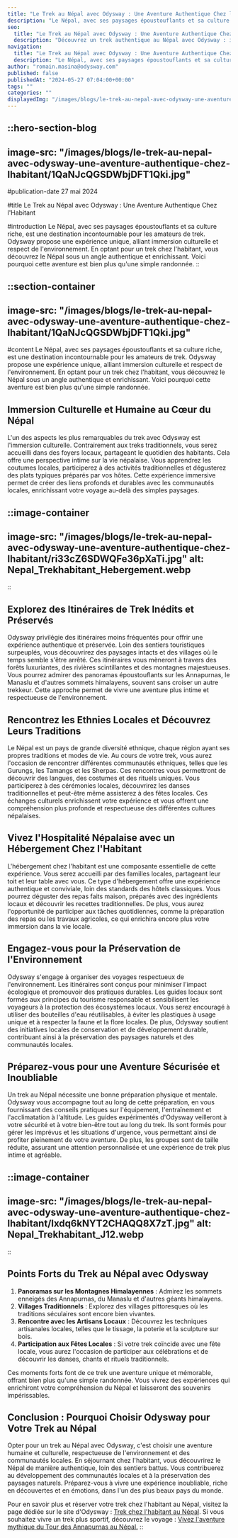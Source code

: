 ```yaml
---
title: "Le Trek au Népal avec Odysway : Une Aventure Authentique Chez l'Habitant"
description: "Le Népal, avec ses paysages époustouflants et sa culture riche, est une destination incontournable pour les amateurs de trek. Odysway propose une expérience unique, alliant immersion culturelle et respect de l'environnement. En optant pour un trek chez l'habitant, vous découvrez le Népal sous un angle authentique et enrichissant. Voici pourquoi ..."
seo:
  title: "Le Trek au Népal avec Odysway : Une Aventure Authentique Chez l'Habitant"
  description: "Découvrez un trek authentique au Népal avec Odysway : immersion culturelle, itinéraires inédits, hébergement chez l'habitant et respect de l'environnement. Vivez une aventure immersive et mémorable au cœur des montagnes himalayennes."
navigation:
  title: "Le Trek au Népal avec Odysway : Une Aventure Authentique Chez l'Habitant"
  description: "Le Népal, avec ses paysages époustouflants et sa culture riche, est une destination incontournable pour les amateurs de trek. Odysway propose une expérience unique, alliant immersion culturelle et respect de l'environnement. En optant pour un trek chez l'habitant, vous découvrez le Népal sous un angle authentique et enrichissant. Voici pourquoi ..."
author: "romain.masina@odysway.com"
published: false
publishedAt: "2024-05-27 07:04:00+00:00"
tags: ""
categories: ""
displayedImg: "/images/blogs/le-trek-au-nepal-avec-odysway-une-aventure-authentique-chez-lhabitant/1QaNJcQGSDWbjDFT1Qki.jpg"
---
```


::hero-section-blog
---
image-src: "/images/blogs/le-trek-au-nepal-avec-odysway-une-aventure-authentique-chez-lhabitant/1QaNJcQGSDWbjDFT1Qki.jpg"
---
#publication-date
27 mai 2024

#title
Le Trek au Népal avec Odysway : Une Aventure Authentique Chez l'Habitant

#introduction
Le Népal, avec ses paysages époustouflants et sa culture riche, est une destination incontournable pour les amateurs de trek. Odysway propose une expérience unique, alliant immersion culturelle et respect de l'environnement. En optant pour un trek chez l'habitant, vous découvrez le Népal sous un angle authentique et enrichissant. Voici pourquoi cette aventure est bien plus qu'une simple randonnée.
::

::section-container
---
image-src: "/images/blogs/le-trek-au-nepal-avec-odysway-une-aventure-authentique-chez-lhabitant/1QaNJcQGSDWbjDFT1Qki.jpg"
---
#content
Le Népal, avec ses paysages époustouflants et sa culture riche, est une destination incontournable pour les amateurs de trek. Odysway propose une expérience unique, alliant immersion culturelle et respect de l'environnement. En optant pour un trek chez l'habitant, vous découvrez le Népal sous un angle authentique et enrichissant. Voici pourquoi cette aventure est bien plus qu'une simple randonnée.

## Immersion Culturelle et Humaine au Cœur du Népal

L'un des aspects les plus remarquables du trek avec Odysway est l'immersion culturelle. Contrairement aux treks traditionnels, vous serez accueilli dans des foyers locaux, partageant le quotidien des habitants. Cela offre une perspective intime sur la vie népalaise. Vous apprendrez les coutumes locales, participerez à des activités traditionnelles et dégusterez des plats typiques préparés par vos hôtes. Cette expérience immersive permet de créer des liens profonds et durables avec les communautés locales, enrichissant votre voyage au-delà des simples paysages.

::image-container
---
image-src: "/images/blogs/le-trek-au-nepal-avec-odysway-une-aventure-authentique-chez-lhabitant/ri33cZ6SDWQFe36pXaTi.jpg"
alt: Nepal_Trekhabitant_Hebergement.webp
---
::

## Explorez des Itinéraires de Trek Inédits et Préservés

Odysway privilégie des itinéraires moins fréquentés pour offrir une expérience authentique et préservée. Loin des sentiers touristiques surpeuplés, vous découvrirez des paysages intacts et des villages où le temps semble s'être arrêté. Ces itinéraires vous mèneront à travers des forêts luxuriantes, des rivières scintillantes et des montagnes majestueuses. Vous pourrez admirer des panoramas époustouflants sur les Annapurnas, le Manaslu et d'autres sommets himalayens, souvent sans croiser un autre trekkeur. Cette approche permet de vivre une aventure plus intime et respectueuse de l'environnement.

## Rencontrez les Ethnies Locales et Découvrez Leurs Traditions

Le Népal est un pays de grande diversité ethnique, chaque région ayant ses propres traditions et modes de vie. Au cours de votre trek, vous aurez l'occasion de rencontrer différentes communautés ethniques, telles que les Gurungs, les Tamangs et les Sherpas. Ces rencontres vous permettront de découvrir des langues, des costumes et des rituels uniques. Vous participerez à des cérémonies locales, découvrirez les danses traditionnelles et peut-être même assisterez à des fêtes locales. Ces échanges culturels enrichissent votre expérience et vous offrent une compréhension plus profonde et respectueuse des différentes cultures népalaises.

## Vivez l'Hospitalité Népalaise avec un Hébergement Chez l'Habitant

L'hébergement chez l'habitant est une composante essentielle de cette expérience. Vous serez accueilli par des familles locales, partageant leur toit et leur table avec vous. Ce type d'hébergement offre une expérience authentique et conviviale, loin des standards des hôtels classiques. Vous pourrez déguster des repas faits maison, préparés avec des ingrédients locaux et découvrir les recettes traditionnelles. De plus, vous aurez l'opportunité de participer aux tâches quotidiennes, comme la préparation des repas ou les travaux agricoles, ce qui enrichira encore plus votre immersion dans la vie locale.

## Engagez-vous pour la Préservation de l'Environnement

Odysway s'engage à organiser des voyages respectueux de l'environnement. Les itinéraires sont conçus pour minimiser l'impact écologique et promouvoir des pratiques durables. Les guides locaux sont formés aux principes du tourisme responsable et sensibilisent les voyageurs à la protection des écosystèmes locaux. Vous serez encouragé à utiliser des bouteilles d'eau réutilisables, à éviter les plastiques à usage unique et à respecter la faune et la flore locales. De plus, Odysway soutient des initiatives locales de conservation et de développement durable, contribuant ainsi à la préservation des paysages naturels et des communautés locales.

## Préparez-vous pour une Aventure Sécurisée et Inoubliable

Un trek au Népal nécessite une bonne préparation physique et mentale. Odysway vous accompagne tout au long de cette préparation, en vous fournissant des conseils pratiques sur l'équipement, l'entraînement et l'acclimatation à l'altitude. Les guides expérimentés d'Odysway veilleront à votre sécurité et à votre bien-être tout au long du trek. Ils sont formés pour gérer les imprévus et les situations d'urgence, vous permettant ainsi de profiter pleinement de votre aventure. De plus, les groupes sont de taille réduite, assurant une attention personnalisée et une expérience de trek plus intime et agréable.

::image-container
---
image-src: "/images/blogs/le-trek-au-nepal-avec-odysway-une-aventure-authentique-chez-lhabitant/Ixdq6kNYT2CHAQQ8X7zT.jpg"
alt: Nepal_Trekhabitant_J12.webp
---
::

## Points Forts du Trek au Népal avec Odysway

1.  **Panoramas sur les Montagnes Himalayennes** : Admirez les sommets enneigés des Annapurnas, du Manaslu et d'autres géants himalayens.
2.  **Villages Traditionnels** : Explorez des villages pittoresques où les traditions séculaires sont encore bien vivantes.
3.  **Rencontre avec les Artisans Locaux** : Découvrez les techniques artisanales locales, telles que le tissage, la poterie et la sculpture sur bois.
4.  **Participation aux Fêtes Locales** : Si votre trek coïncide avec une fête locale, vous aurez l'occasion de participer aux célébrations et de découvrir les danses, chants et rituels traditionnels.

Ces moments forts font de ce trek une aventure unique et mémorable, offrant bien plus qu'une simple randonnée. Vous vivrez des expériences qui enrichiront votre compréhension du Népal et laisseront des souvenirs impérissables.

## Conclusion : Pourquoi Choisir Odysway pour Votre Trek au Népal

Opter pour un trek au Népal avec Odysway, c'est choisir une aventure humaine et culturelle, respectueuse de l'environnement et des communautés locales. En séjournant chez l'habitant, vous découvrirez le Népal de manière authentique, loin des sentiers battus. Vous contribuerez au développement des communautés locales et à la préservation des paysages naturels. Préparez-vous à vivre une expérience inoubliable, riche en découvertes et en émotions, dans l'un des plus beaux pays du monde.

Pour en savoir plus et réserver votre trek chez l'habitant au Népal, visitez la page dédiée sur le site d'Odysway : [Trek chez l'habitant au Népal](https://odysway.com/voyages/trek-chez-lhabitant-nepal). Si vous souhaitez vivre un trek plus sportif, découvrez le voyage : [Vivez l'aventure mythique du Tour des Annapurnas au Népal.](https://odysway.com/voyages/trek-tour-annapurna-nepal)
::
